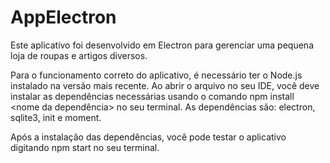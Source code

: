 # AppElectron

Este aplicativo foi desenvolvido em Electron para gerenciar uma pequena loja de roupas e artigos diversos.

Para o funcionamento correto do aplicativo, é necessário ter o Node.js instalado na versão mais recente. Ao abrir o arquivo no seu IDE, você deve instalar as dependências necessárias usando o comando npm install <nome da dependência> no seu terminal. As dependências são: electron, sqlite3, init e moment.

Após a instalação das dependências, você pode testar o aplicativo digitando npm start no seu terminal.